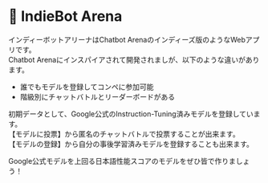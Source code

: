 # 🚀 IndieBot Arena

インディーボットアリーナはChatbot Arenaのインディーズ版のようなWebアプリです。  
Chatbot Arenaにインスパイアされて開発されましが、以下のような違いがあります。

- 誰でもモデルを登録してコンペに参加可能
- 階級別にチャットバトルとリーダーボードがある

初期データとして、Google公式のInstruction-Tuning済みモデルを登録しています。  
【モデルに投票】から匿名のチャットバトルで投票することが出来ます。  
【モデルの登録】から自分の事後学習済みモデルを登録することも出来ます。

Google公式モデルを上回る日本語性能スコアのモデルをぜひ皆で作りましょう！



